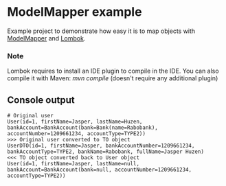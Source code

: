 # ModelMapper example

Example project to demonstrate how easy it is to map objects with [ModelMapper](http://modelmapper.org) and [Lombok](https://projectlombok.org).

### Note
Lombok requires to install an IDE plugin to compile in the IDE. You can also compile it with Maven: *mvn compile* (doesn't require any additional plugin) 

## Console output 
```
# Original user
User(id=1, firstName=Jasper, lastName=Huzen, bankAccount=BankAccount(bank=Bank(name=Rabobank), accountNumber=1209661234, accountType=TYPE2))
>>> Original user converted to TO object
UserDTO(id=1, firstName=Jasper, bankAccountNumber=1209661234, bankAccountType=TYPE2, bankName=Rabobank, fullName=Jasper Huzen)
<<< TO object converted back to User object
User(id=1, firstName=Jasper, lastName=null, bankAccount=BankAccount(bank=null, accountNumber=1209661234, accountType=TYPE2))
```
